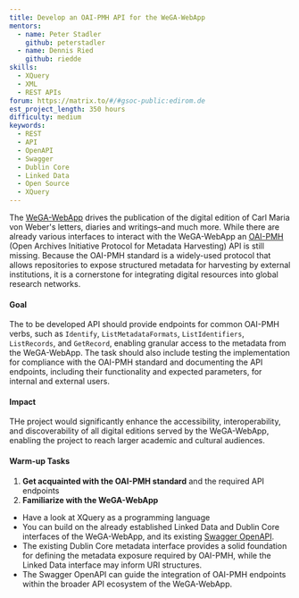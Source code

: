 ```yaml
---
title: Develop an OAI-PMH API for the WeGA-WebApp 
mentors:  
  - name: Peter Stadler
    github: peterstadler
  - name: Dennis Ried
    github: riedde
skills: 
  - XQuery
  - XML
  - REST APIs
forum: https://matrix.to/#/#gsoc-public:edirom.de
est_project_length: 350 hours
difficulty: medium
keywords:
  - REST
  - API
  - OpenAPI
  - Swagger
  - Dublin Core
  - Linked Data
  - Open Source
  - XQuery
---
```


The [WeGA-WebApp] drives the publication of the digital edition of 
Carl Maria von Weber's letters, diaries and writings–and much more. 
While there are already various interfaces to interact with the WeGA-WebApp an 
[OAI-PMH] (Open Archives Initiative Protocol for Metadata Harvesting) API 
is still missing.
Because the OAI-PMH standard is a widely-used protocol that allows 
repositories to expose structured metadata for harvesting by external 
institutions, it is a cornerstone for integrating digital resources into global 
research networks.


#### Goal

The to be developed API should provide endpoints for common OAI-PMH verbs, 
such as `Identify`, `ListMetadataFormats`, `ListIdentifiers`, `ListRecords`, and
`GetRecord`, enabling granular access to the metadata from the WeGA-WebApp.
The task should also include testing the implementation for compliance with
the OAI-PMH standard and documenting the API endpoints, including their
functionality and expected parameters, for internal and external users.


#### Impact

THe project would significantly enhance the accessibility, interoperability, and
discoverability of all digital editions served by the WeGA-WebApp, enabling
the project to reach larger academic and cultural audiences.

#### Warm-up Tasks

1. **Get acquainted with the OAI-PMH standard** and the required API endpoints
2. **Familiarize with the WeGA-WebApp** 
  * Have a look at XQuery as a programming language
  * You can build on the already established Linked Data and Dublin Core
    interfaces of the WeGA-WebApp, and its existing [Swagger OpenAPI].
  * The existing Dublin Core metadata interface provides a solid foundation for
    defining the metadata exposure required by OAI-PMH, while the Linked Data
    interface may inform URI structures.
  * The Swagger OpenAPI can guide the integration of OAI-PMH endpoints 
    within the broader API ecosystem of the WeGA-WebApp.


[WeGA-WebApp]: https://github.com/Edirom/WeGA-WebApp
[OAI-PMH]: https://www.openarchives.org/pmh/
[Swagger OpenAPI]: https://www.weber-gesamtausgabe.de/api/v1/index.html
